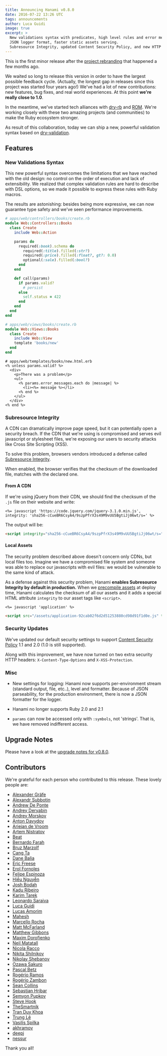 ```yaml
---
title: Announcing Hanami v0.8.0
date: 2016-07-22 13:26 UTC
tags: announcements
author: Luca Guidi
image: true
excerpt: >
  New validations syntax with predicates, high level rules and error messages.
  JSON logger format, faster static assets serving.
  Subresource Integrity, updated Content Security Policy, and new HTTP security headers.
---
```


This is the first minor release after the [project rebranding](/blog/2016/01/22/lotus-is-now-hanami) that happened a few months ago.

We waited so long to release this version in order to have the largest possible feedback cycle. (Actually, the longest gap in releases since this project was started four years ago!)
We've had a lot of new contributions: new features, bug fixes, and real world experiences.
At this point **we're really close to 1.0**.

In the meantime, we've started tech alliances with [dry-rb](http://dry-rb.org) and [ROM](http://rom-rb.org).
We're working closely with these two amazing projects (and communities) to make the Ruby ecosystem stronger.

As result of this collaboration, today we can ship a new, powerful validation syntax based on [dry-validation](http://dry-rb.org/gems/dry-validation).

## Features

### New Validations Syntax

This new powerful syntax overcomes the limitations that we have reached with the old design: no control on the order of execution and lack of extensibility.
We realized that complex validation rules are hard to describe with DSL options, so we made it possible to express these rules with Ruby macros.

The results are astonishing: besides being more expressive, we can now guarantee type safety and we've seen performance improvements.

```ruby
# apps/web/controllers/books/create.rb
module Web::Controllers::Books
  class Create
    include Web::Action

    params do
      required(:book).schema do
        required(:title).filled(:str?)
        required(:price).filled(:float?, gt?: 0.0)
        optional(:sale).filled(:bool?)
      end
    end

    def call(params)
      if params.valid?
        # persist
      else
        self.status = 422
      end
    end
  end
end
```

```ruby
# apps/web/views/books/create.rb
module Web::Views::Books
  class Create
    include Web::View
    template 'books/new'
  end
end
```

```erb
# apps/web/templates/books/new.html.erb
<% unless params.valid? %>
  <div>
    <p>There was a problem</p>
    <ul>
      <% params.error_messages.each do |message| %>
        <li><%= message %></li>
      <% end %>
    </ul>
  </div>
<% end %>
```

### Subresource Integrity

A CDN can dramatically improve page speed, but it can potentially open a security breach.
If the CDN that we're using is compromised and serves evil javascript or stylesheet files, we're exposing our users to security attacks like Cross Site Scripting (XSS).

To solve this problem, browsers vendors introduced a defense called [Subresource Integrity](https://developer.mozilla.org/en-US/docs/Web/Security/Subresource_Integrity).

When enabled, the browser verifies that the checksum of the downloaded file, matches with the declared one.

#### From A CDN

If we're using jQuery from their CDN, we should find the checksum of the `.js` file on their website and write:

```erb
<%= javascript 'https://code.jquery.com/jquery-3.1.0.min.js', integrity: 'sha256-cCueBR6CsyA4/9szpPfrX3s49M9vUU5BgtiJj06wt/s=' %>
```

The output will be:

```html
<script integrity="sha256-cCueBR6CsyA4/9szpPfrX3s49M9vUU5BgtiJj06wt/s=" src="https://code.jquery.com/jquery-3.1.0.min.js" type="text/javascript" crossorigin="anonymous"></script>
```

#### Local Assets

The security problem described above doesn't concern only CDNs, but local files too.
Imagine we have a compromised file system and someone was able to replace our javascripts with evil files: we would be vulnerable to the same kind of attack.

As a defense against this security problem, Hanami **enables Subresource Integrity by default in production.**
When we [precompile assets](/guides/command-line/assets) at deploy time, Hanami calculates the checksum of all our assets and it adds a special HTML attribute `integrity` to our asset tags like `<script>`.

```erb
<%= javascript 'application' %>
```

```html
<script src="/assets/application-92cab02f6d2d51253880cd98d91f1d0e.js" type="text/javascript" integrity="sha256-WB2pRuy8LdgAZ0aiFxLN8DdfRjKJTc4P4xuEw31iilM=" crossorigin="anonymous"></script>
```

### Security Updates

We've updated our default security settings to support [Content Security Policy](https://content-security-policy.com) 1.1 and 2.0 (1.0 is still supported).

Along with this improvement, we have now turned on two extra security HTTP headers: `X-Content-Type-Options` and `X-XSS-Protection`.

### Misc

- New settings for logging: Hanami now supports per-environment stream (standard output, file, etc..), level and formatter.
Because of JSON parseability, for the production environment, there is now a JSON formatter for the logger.

- Hanami no longer supports Ruby 2.0 and 2.1

- `params` can now be accessed only with `:symbols`, not 'strings'. That is, we have removed indifferent access.

## Upgrade Notes

Please have a look at the [upgrade notes for v0.8.0](/guides/upgrade-notes/v080).

## Contributors

We're grateful for each person who contributed to this release.
These lovely people are:

  * [Alexander Gräfe](https://github.com/rickenharp)
  * [Alexandr Subbotin](https://github.com/KELiON)
  * [Andrew De Ponte](https://github.com/cyphactor)
  * [Andrey Deryabin](https://github.com/aderyabin)
  * [Andrey Morskov](https://github.com/accessd)
  * [Anton Davydov](https://github.com/davydovanton)
  * [Ariejan de Vroom](https://github.com/ariejan)
  * [Artem Nistratov](https://github.com/ADone)
  * [Beat](https://github.com/beatrichartz)
  * [Bernardo Farah](https://github.com/berfarah)
  * [Bruz Marzolf](https://github.com/bruz)
  * [Cang Ta](https://github.com/hoksilato)
  * [Dane Balia](https://github.com/daneb)
  * [Eric Freese](https://github.com/ericfreese)
  * [Erol Fornoles](https://github.com/Erol)
  * [Felipe Espinoza](https://github.com/fespinoza)
  * [Hiếu Nguyễn](https://github.com/hieuk09)
  * [Josh Bodah](https://github.com/jbodah)
  * [Kadu Ribeiro](https://github.com/duduribeiro)
  * [Karim Tarek](https://github.com/karimmtarek)
  * [Leonardo Saraiva](https://github.com/vyper)
  * [Luca Guidi](https://github.com/jodosha)
  * [Lucas Amorim](https://github.com/lucasallan)
  * [Mahesh](https://github.com/maheshm)
  * [Marcello Rocha](https://github.com/mereghost)
  * [Matt McFarland](https://github.com/vanetix)
  * [Matthew Gibbons](https://github.com/accuser)
  * [Maxim Dorofienko](https://github.com/mdorfin)
  * [Neil Matatall](https://github.com/oreoshake)
  * [Nicola Racco](https://github.com/nicolaracco)
  * [Nikita Shilnikov](https://github.com/flash-gordon)
  * [Nikolay Shebanov](https://github.com/killthekitten)
  * [Ozawa Sakuro](https://github.com/sakuro)
  * [Pascal Betz](https://github.com/pascalbetz)
  * [Rogério Ramos](https://github.com/habutre)
  * [Rogério Zambon](https://github.com/rogeriozambon)
  * [Sean Collins](https://github.com/cllns)
  * [Sebastjan Hribar](https://github.com/sebastjan-hribar)
  * [Semyon Pupkov](https://github.com/artofhuman)
  * [Steve Hook](https://github.com/stevehook)
  * [TheSmartnik](https://github.com/TheSmartnik)
  * [Tran Duy Khoa](https://github.com/duykhoa)
  * [Trung Lê](https://github.com/joneslee85)
  * [Vasilis Spilka](https://github.com/vasspilka)
  * [akhramov](https://github.com/akhramov)
  * [deepj](https://github.com/deepj)
  * [nessur](https://github.com/nessur)

Thank you all!

